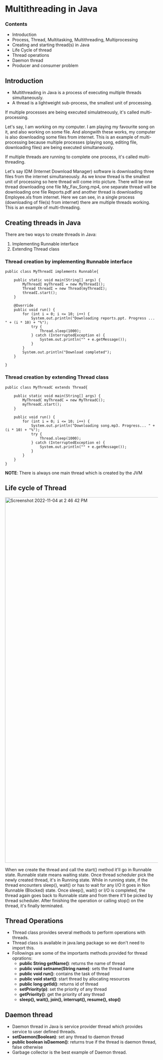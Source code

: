 # Multithreading in Java

### Contents

- Introduction
- Process, Thread, Multitasking, Multithreading, Multiprocessing
- Creating and starting thread(s) in Java
- Life Cycle of thread
- Thread operations
- Daemon thread
- Producer and consumer problem


## Introduction

- Multithreading in Java is a process of executing multiple threads simultaneously.
- A thread is a lightweight sub-process, the smallest unit of processing.

If multiple processes are being executed simulatneously, it's called multi-processing.

Let's say, I am working on my computer. I am playing my favourite song on it, and also working on some file. And alongwith these works, my computer is also downloading some files from internet. This is an example of multi-processing because multiple processes (playing song, editing file, downloading files) are being executed simultaneously.

If multiple threads are running to complete one process, it's called multi-threading.

Let's say IDM (Internet Download Manager) software is downloading three files from the internet simultaneously. As we know thread is the smallest unit of processing so here thread will come into picture. There will be one thread downloading one file My_Fav_Song.mp4, one separate thread will be downloading one file Reports.pdf and another thread is downloading Employee.xls from internet. Here we can see, in a single process (downloading of file(s) from internet) there are multiple threads working. This is an example of multi-threading.


## Creating threads in Java

There are two ways to create threads in Java:
1. Implementing Runnable interface
2. Extending Thread class

### Thread creation by implementing Runnable interface

```
public class MyThreadI implements Runnable{

    public static void main(String[] args) {
        MyThreadI myThreadI = new MyThreadI();
        Thread threadI = new Thread(myThreadI);
        threadI.start();
    }

	@Override
    public void run() {
        for (int i = 0; i <= 10; i++) {
            System.out.println("Downloading reports.ppt. Progress ... " + (i * 10) + "%");
            try {
                Thread.sleep(1000);
            } catch (InterruptedException e) {
                System.out.println("" + e.getMessage());
            }
        }
        System.out.println("Download completed");
    }

}
```

### Thread creation by extending Thread class

```
public class MyThreadC extends Thread{
    
    public static void main(String[] args) {
        MyThreadC myThreadC = new MyThreadC();
        myThreadC.start();
    }
    
    public void run() {
        for (int i = 0; i <= 10; i++) {
            System.out.println("Downloading song.mp3. Progress... " + (i * 10) + "%");
            try {
                Thread.sleep(1000);
            } catch (InterruptedException e) {
                System.out.println("" + e.getMessage());
            }
        }
    }
}
```

**NOTE**: There is always one main thread which is created by the JVM


## Life cycle of Thread

<img width="1205" alt="Screenshot 2022-11-04 at 2 46 42 PM" src="https://user-images.githubusercontent.com/84272788/200106617-ae1a63ac-798f-4697-bd45-3e3ba81b33d0.png">

When we create the thread and call the start() method it'll go in Runnable state. Runnable state means waiting state. Once thread scheduler pick the newly created thread, it's in Running state. While in running state, if the thread encounters sleep(), wait() or has to wait for any I/O it goes in Non Runnable (Blocked) state. Once sleep(), wait() or I/O is completed, the thread again goes back to Runnable state and from there it'll be picked by thread scheduler. After finishing the operation or calling stop() on the thread, it's finally terminated.


## Thread Operations

- Thread class provides several methods to perform operations with threads.
- Thread class is available in java.lang package so we don't need to import this.
- Followings are some of the importants methods provided for thread oprations:
	- **public String getName()**: returns the name of thread
	- **public void setname(String name)**: sets the thread name
	- **public void run()**: contains the task of thread
	- **public void start()**: start thread by allocating resources
	- **public long getId()**: returns id of thread
	- **setPriority(p)**: set the priority of any thread
	- **getPriority()**: get the priority of any thread
	- **sleep(), wait(), join(), interrupt(), resume(), stop()**



## Daemon thread

- Daemon thread in Java is service provider thread which provides service to user defined threads.
- **setDaemon(Boolean)**: set any thread to daemon thread
- **public boolean isDaemon()**: returns true if the thread is daemon thread, false otherwise
- Garbage collector is the best example of Daemon thread.
